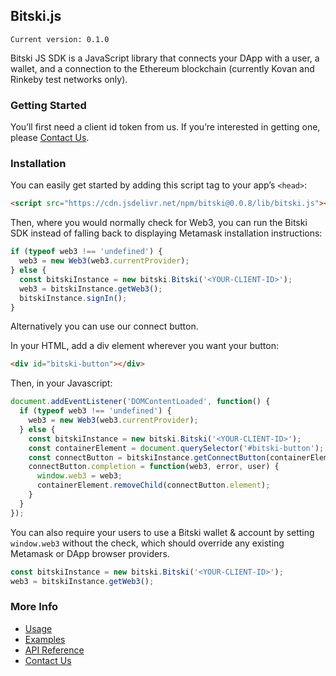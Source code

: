 ## Bitski.js

`Current version: 0.1.0`

Bitski JS SDK is a JavaScript library that connects your DApp with a user, a wallet, and a connection to the Ethereum blockchain (currently Kovan and Rinkeby test networks only).

### Getting Started

You’ll first need a client id token from us. If you’re interested in getting one, please [Contact Us](https://bitski.co).

### Installation

You can easily get started by adding this script tag to your app’s `<head>`:

```html
<script src="https://cdn.jsdelivr.net/npm/bitski@0.0.8/lib/bitski.js"></script>
```

Then, where you would normally check for Web3, you can run the Bitski SDK instead of falling back to displaying Metamask installation instructions:

```javascript
if (typeof web3 !== 'undefined') {
  web3 = new Web3(web3.currentProvider);
} else {
  const bitskiInstance = new bitski.Bitski('<YOUR-CLIENT-ID>');
  web3 = bitskiInstance.getWeb3();
  bitskiInstance.signIn();
}
```

Alternatively you can use our connect button.

In your HTML, add a div element wherever you want your button:

```html
<div id="bitski-button"></div>
```

Then, in your Javascript:

```javascript
document.addEventListener('DOMContentLoaded', function() {
  if (typeof web3 !== 'undefined') {
    web3 = new Web3(web3.currentProvider);
  } else {
    const bitskiInstance = new bitski.Bitski('<YOUR-CLIENT-ID>');
    const containerElement = document.querySelector('#bitski-button');
    const connectButton = bitskiInstance.getConnectButton(containerElement);
    connectButton.completion = function(web3, error, user) {
      window.web3 = web3;
      containerElement.removeChild(connectButton.element);
    }
  }
});
```

You can also require your users to use a Bitski wallet & account by setting `window.web3` without the check, which should override any existing Metamask or DApp browser providers.

```javascript
const bitskiInstance = new bitski.Bitski('<YOUR-CLIENT-ID>');
web3 = bitskiInstance.getWeb3();
```

### More Info
* [Usage](usage.md)
* [Examples](examples.md)
* [API Reference](api/index.md)
* [Contact Us](http://bitski.co)
